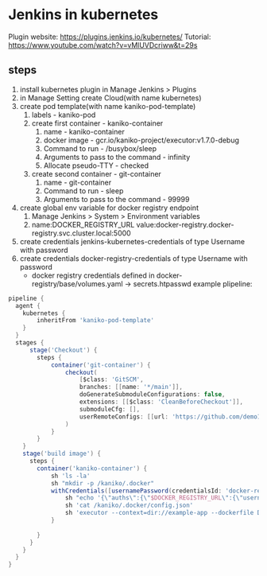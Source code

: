 # Jenkins in kubernetes
Plugin website: https://plugins.jenkins.io/kubernetes/
Tutorial: https://www.youtube.com/watch?v=vMlUVDcriww&t=29s

## steps
1. install kubernetes plugin in Manage Jenkins > Plugins
1. in Manage Setting create Cloud(with name kubernetes)
1. create pod template(with name kaniko-pod-template)
    1. labels - kaniko-pod
    1. create first container - kaniko-container
        1. name - kaniko-container
        1. docker image - gcr.io/kaniko-project/executor:v1.7.0-debug
        1. Command to run - /busybox/sleep
        1. Arguments to pass to the command - infinity
        1. Allocate pseudo-TTY - checked
    1. create second container - git-container
        1. name - git-container
        1. Command to run - sleep
        1. Arguments to pass to the command - 99999
1. create global env variable for docker registry endpoint
    1. Manage Jenkins > System > Environment variables
    1. name:DOCKER_REGISTRY_URL value:docker-registry.docker-registry.svc.cluster.local:5000
2. create credentials jenkins-kubernetes-credentials of type Username with password
2. create credentials docker-registry-credentials of type Username with password
    - docker registry credentials defined in docker-registry/base/volumes.yaml -> secrets.htpasswd
example plipeline:
```Groovy
pipeline {
  agent {
    kubernetes {
        inheritFrom 'kaniko-pod-template'
    }
  }
  stages {
      stage('Checkout') { 
        steps {
            container('git-container') {
                checkout(
                    [$class: 'GitSCM', 
                    branches: [[name: '*/main']], 
                    doGenerateSubmoduleConfigurations: false, 
                    extensions: [[$class: 'CleanBeforeCheckout']], 
                    submoduleCfg: [], 
                    userRemoteConfigs: [[url: 'https://github.com/demo125/mlops-platform.git']]]
                )
            }
        }
    }
    stage('build image') {
      steps {
        container('kaniko-container') {
            sh 'ls -la'
            sh "mkdir -p /kaniko/.docker"
            withCredentials([usernamePassword(credentialsId: 'docker-registry-credentials', passwordVariable: 'PASSWORD', usernameVariable: 'USER')]) {
                sh "echo '{\"auths\":{\"$DOCKER_REGISTRY_URL\":{\"username\":\"$USER\",\"password\":\"$PASSWORD\"}}}' > /kaniko/.docker/config.json"
                sh 'cat /kaniko/.docker/config.json'
                sh 'executor --context=dir://example-app --dockerfile Dockerfile --destination $DOCKER_REGISTRY_URL/$JOB_BASE_NAME:$BUILD_NUMBER'
            }
            
        }
      }
    }
  }
}

```


